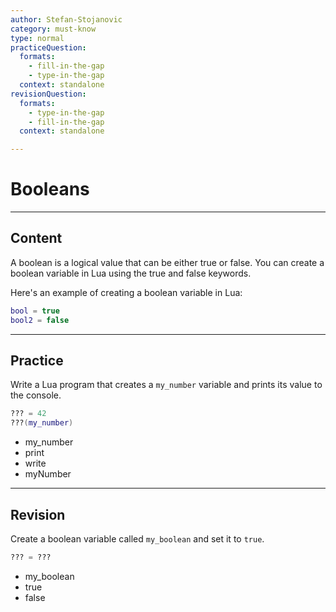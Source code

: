 ```yaml
---
author: Stefan-Stojanovic
category: must-know
type: normal
practiceQuestion:
  formats:
    - fill-in-the-gap
    - type-in-the-gap
  context: standalone
revisionQuestion:
  formats:
    - type-in-the-gap
    - fill-in-the-gap
  context: standalone

---
```


# Booleans

---
## Content

A boolean is a logical value that can be either true or false. You can create a boolean variable in Lua using the true and false keywords.

Here's an example of creating a boolean variable in Lua:
```lua
bool = true
bool2 = false
```



---
## Practice

Write a Lua program that creates a `my_number` variable and prints its value to the console.

```lua
??? = 42
???(my_number)
```

- my_number
- print
- write
- myNumber


---
## Revision

Create a boolean variable called `my_boolean` and set it to `true`.

```lua
??? = ???
```

- my_boolean
- true
- false

